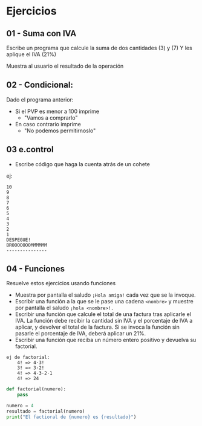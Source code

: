 # Ejercicios

## 01 - Suma con IVA

Escribe un programa que calcule la suma de dos cantidades (3) y (7) Y les aplique el IVA (21%)

Muestra al usuario el resultado de la operación


## 02 - Condicional:

Dado el programa anterior:

- Si el PVP es menor a 100 imprime
    - "Vamos a comprarlo"
- En caso contrario imprime
    - "No podemos permitirnoslo"

## 03 e.control

- Escribe código que haga la cuenta atrás de un cohete

ej:

```
10
9
8
7
6
5
4
3
2
1
DESPEGUE!
BROOOOOOOMMMMMM
---------------
```
## 04 - Funciones

Resuelve estos ejercicios usando funciones

- Muestra por pantalla el saludo `¡Hola amiga!` cada vez que se la invoque.
- Escribir una función a la que se le pase una cadena `<nombre>` y muestre por pantalla el saludo `¡hola <nombre>!.`
- Escribir una función que calcule el total de una factura tras aplicarle el IVA. La función debe recibir la cantidad sin IVA y el porcentaje de IVA a aplicar, y devolver el total de la factura. Si se invoca la función sin pasarle el porcentaje de IVA, deberá aplicar un 21%.
- Escribir una función que reciba un número entero positivo y devuelva su factorial. 

```
ej de factorial: 
    4! => 4·3!
    3! => 3·2!
    4! => 4·3·2·1
    4! => 24
```

```python
def factorial(numero):
    pass 

numero = 4
resultado = factorial(numero)
print("El factioral de {numero} es {resultado}")
```